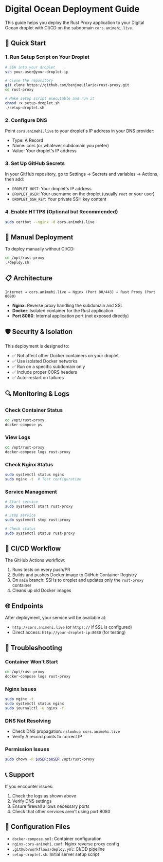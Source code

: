 # Digital Ocean Deployment Guide

This guide helps you deploy the Rust Proxy application to your Digital Ocean droplet with CI/CD on the subdomain `cors.animehi.live`.

## 🚀 Quick Start

### 1. Run Setup Script on Your Droplet

```bash
# SSH into your droplet
ssh your-user@your-droplet-ip

# Clone the repository
git clone https://github.com/benjoquilario/rust-proxy.git
cd rust-proxy

# Make setup script executable and run it
chmod +x setup-droplet.sh
./setup-droplet.sh
```

### 2. Configure DNS

Point `cors.animehi.live` to your droplet's IP address in your DNS provider:

- Type: A Record
- Name: cors (or whatever subdomain you prefer)
- Value: Your droplet's IP address

### 3. Set Up GitHub Secrets

In your GitHub repository, go to Settings → Secrets and variables → Actions, then add:

- `DROPLET_HOST`: Your droplet's IP address
- `DROPLET_USER`: Your username on the droplet (usually `root` or your user)
- `DROPLET_SSH_KEY`: Your private SSH key content

### 4. Enable HTTPS (Optional but Recommended)

```bash
sudo certbot --nginx -d cors.animehi.live
```

## 🔧 Manual Deployment

To deploy manually without CI/CD:

```bash
cd /opt/rust-proxy
./deploy.sh
```

## 📋 Architecture

```
Internet → cors.animehi.live → Nginx (Port 80/443) → Rust Proxy (Port 8080)
```

- **Nginx**: Reverse proxy handling the subdomain and SSL
- **Docker**: Isolated container for the Rust application
- **Port 8080**: Internal application port (not exposed directly)

## 🛡️ Security & Isolation

This deployment is designed to:

- ✅ Not affect other Docker containers on your droplet
- ✅ Use isolated Docker networks
- ✅ Run on a specific subdomain only
- ✅ Include proper CORS headers
- ✅ Auto-restart on failures

## 🔍 Monitoring & Logs

### Check Container Status

```bash
cd /opt/rust-proxy
docker-compose ps
```

### View Logs

```bash
cd /opt/rust-proxy
docker-compose logs rust-proxy
```

### Check Nginx Status

```bash
sudo systemctl status nginx
sudo nginx -t  # Test configuration
```

### Service Management

```bash
# Start service
sudo systemctl start rust-proxy

# Stop service
sudo systemctl stop rust-proxy

# Check status
sudo systemctl status rust-proxy
```

## 🔄 CI/CD Workflow

The GitHub Actions workflow:

1. Runs tests on every push/PR
2. Builds and pushes Docker image to GitHub Container Registry
3. On `main` branch: SSHs to droplet and updates only the `rust-proxy` container
4. Cleans up old Docker images

## 🌐 Endpoints

After deployment, your service will be available at:

- `http://cors.animehi.live` (or `https://` if SSL is configured)
- Direct access: `http://your-droplet-ip:8080` (for testing)

## 🚨 Troubleshooting

### Container Won't Start

```bash
cd /opt/rust-proxy
docker-compose logs rust-proxy
```

### Nginx Issues

```bash
sudo nginx -t
sudo systemctl status nginx
sudo journalctl -u nginx -f
```

### DNS Not Resolving

- Check DNS propagation: `nslookup cors.animehi.live`
- Verify A record points to correct IP

### Permission Issues

```bash
sudo chown -R $USER:$USER /opt/rust-proxy
```

## 📞 Support

If you encounter issues:

1. Check the logs as shown above
2. Verify DNS settings
3. Ensure firewall allows necessary ports
4. Check that other services aren't using port 8080

## 🔧 Configuration Files

- `docker-compose.yml`: Container configuration
- `nginx-cors-animehi.conf`: Nginx reverse proxy config
- `.github/workflows/deploy.yml`: CI/CD pipeline
- `setup-droplet.sh`: Initial server setup script
